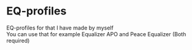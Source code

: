 # EQ-profiles

EQ-profiles for that I have made by myself <br>
You can use that for example Equalizer APO and Peace Equalizer (Both required)
